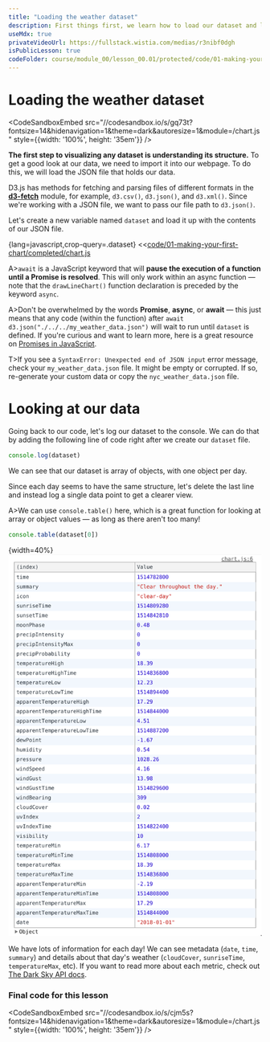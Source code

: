 ```yaml
---
title: "Loading the weather dataset"
description: First things first, we learn how to load our dataset and look at the structure.
useMdx: true
privateVideoUrl: https://fullstack.wistia.com/medias/r3nibf0dgh
isPublicLesson: true
codeFolder: course/module_00/lesson_00.01/protected/code/01-making-your-first-chart/end
---
```


# Loading the weather dataset

<CodeSandboxEmbed
  src="//codesandbox.io/s/gq73t?fontsize=14&hidenavigation=1&theme=dark&autoresize=1&module=/chart.js"
  style={{width: '100%', height: '35em'}}
/>

**The first step to visualizing any dataset is understanding its structure.** To get a good look at our data, we need to import it into our webpage. To do this, we will load the JSON file that holds our data.

D3.js has methods for fetching and parsing files of different formats in the [**d3-fetch**](https://github.com/d3/d3-fetch) module, for example, `d3.csv()`, `d3.json()`, and `d3.xml()`. Since we're working with a JSON file, we want to pass our file path to `d3.json()`.

Let's create a new variable named `dataset` and load it up with the contents of our JSON file.

{lang=javascript,crop-query=.dataset}
<<[code/01-making-your-first-chart/completed/chart.js](./protected/code/01-making-your-first-chart/completed/chart.js)

A>`await` is a JavaScript keyword that will **pause the execution of a function until a Promise is resolved**. This will only work within an async function — note that the `drawLineChart()` function declaration is preceded by the keyword `async`.

A>Don't be overwhelmed by the words **Promise**, **async**, or **await** — this just means that any code (within the function) after `await d3.json("./../../my_weather_data.json")` will wait to run until `dataset` is defined. If you're curious and want to learn more, here is a great resource on [Promises in JavaScript](https://www.youtube.com/watch?v=QO4NXhWo_NM).

T>If you see a `SyntaxError: Unexpected end of JSON input` error message, check your `my_weather_data.json` file. It might be empty or corrupted. If so, re-generate your custom data or copy the `nyc_weather_data.json` file.


# Looking at our data


Going back to our code, let's log our dataset to the console. We can do that by adding the following line of code right after we create our `dataset` file.

```javascript
console.log(dataset)
```

We can see that our dataset is array of objects, with one object per day.

Since each day seems to have the same structure, let's delete the last line and instead log a single data point to get a clearer view.

A>We can use `console.table()` here, which is a great function for looking at array or object values — as long as there aren't too many!

```javascript
console.table(dataset[0])
```

{width=40%}
![Our dataset](./public/images/1-making-your-first-chart/dataset.png)

We have lots of information for each day! We can see metadata (`date`, `time`, `summary`) and details about that day's weather (`cloudCover`, `sunriseTime`, `temperatureMax`, etc). If you want to read more about each metric, check out [The Dark Sky API docs](https://darksky.net/dev/docs#data-point).

### Final code for this lesson

<CodeSandboxEmbed
  src="//codesandbox.io/s/cjm5s?fontsize=14&hidenavigation=1&theme=dark&autoresize=1&module=/chart.js"
  style={{width: '100%', height: '35em'}}
/>